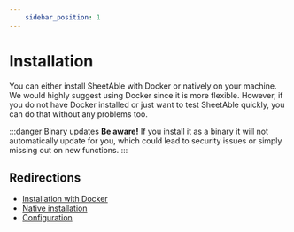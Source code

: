 ```yaml
---
	sidebar_position: 1
---
```

# Installation
You can either install SheetAble with Docker or natively on your machine. We would highly suggest using Docker since it is more flexible. However, if you do not have Docker installed or just want to test SheetAble quickly, you can do that without any problems too.

:::danger Binary updates
**Be aware!** If you install it as a binary it will not automatically update for you, which could lead to security issues or simply missing out on new functions.
:::
## Redirections
- [Installation with Docker](/docs/Installation/installation-docker)
- [Native installation](/docs/Installation/native-installation)
- [Configuration](/docs/configuration)